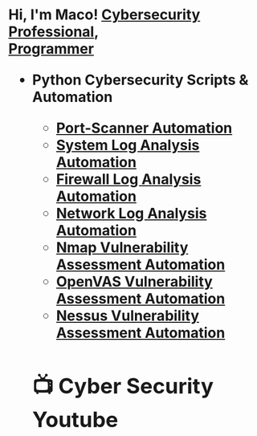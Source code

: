 <h1>Hi, I'm Maco! <a href="https://www.linkedin.com/in/macolincoln/">Cybersecurity Professional</a>, <br/><a href="https://github.com/macolincolncybersec">Programmer</a>

- <b>Python Cybersecurity Scripts & Automation
  - [Port-Scanner Automation](https://github.com/macolincolncybersec/PortScanner/blob/master/portscanner-macolincoln.py)
  - [System Log Analysis Automation](https://github.com/macolincolncybersec/System-Log-Analysis-Automation-Script/blob/master/System%20Log%20Automation%20Script.py)
  - [Firewall Log Analysis Automation](https://github.com/macolincolncybersec/Firewall-Log-Analysis/blob/master/Firewall%20Log%20Analysis.py)
  - [Network Log Analysis Automation](https://github.com/macolincolncybersec/Network-Log-Analysis/blob/master/NetworkLogAnalysis.py)
  - [Nmap Vulnerability Assessment Automation](https://github.com/macolincolncybersec/Nmap-Vulnerability-Assessment/blob/master/main.py)
  - [OpenVAS Vulnerability Assessment Automation](https://github.com/macolincolncybersec/OpenVAS-Vulnerability-Assessment/blob/master/OpenVAS%20Vulnerability%20Assessment.py)
  - [Nessus Vulnerability Assessment Automation](https://github.com/macolincolncybersec/Nessus-Vulnerability-Automation/blob/master/Nessus-Vulnerability-Scan.py)
  <h2>📺 Cyber Security Youtube</h2>


